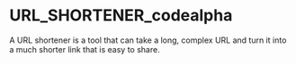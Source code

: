 # URL_SHORTENER_codealpha
A URL shortener is a tool that can take a long, complex URL and turn it into a much shorter link that is easy to share.
